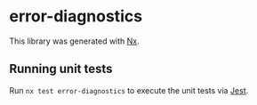 # error-diagnostics

This library was generated with [Nx](https://nx.dev).

## Running unit tests

Run `nx test error-diagnostics` to execute the unit tests via [Jest](https://jestjs.io).
